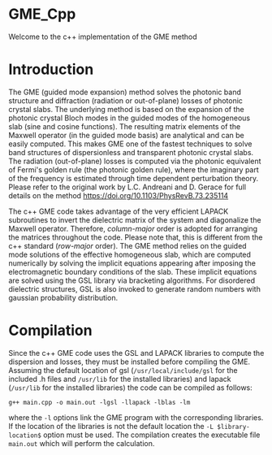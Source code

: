 # GME_Cpp
Welcome to the c++ implementation of the GME method

# Introduction

The GME (guided mode expansion) method solves the photonic band structure and diffraction (radiation or out-of-plane) losses of photonic crystal slabs. The underlying method is based on the expansion of the photonic crystal Bloch modes in the guided modes of the homogeneous slab (sine and cosine functions). The resulting matrix elements of the Maxwell operator (in the guided mode basis) are analytical and can be easily computed. This makes GME one of the fastest techniques to solve band structures of dispersionless and transparent photonic crystal slabs. The radiation (out-of-plane) losses is computed via the photonic equivalent of Fermi's golden rule (the photonic golden rule), where the imaginary part of the frequency is estimated through time dependent perturbation theory. Please refer to the original work by L.C. Andreani and D. Gerace for full details on the method https://doi.org/10.1103/PhysRevB.73.235114

The c++ GME code takes advantage of the very efficient LAPACK subroutines to invert the dielectric matrix of the system and diagonalize the Maxwell operator. Therefore, *column-major* order is adopted for arranging the matrices throughout the code. Please note that, this is different from the c++ standard (*row-major* order). The GME method relies on the guided mode solutions of the effective homogeneous slab, which are computed numerically by solving the implicit equations appearing after imposing the electromagnetic boundary conditions of the slab. These implicit equations are solved using the GSL library via bracketing algorithms. For disordered dielectric structures, GSL is also invoked to generate random numbers with gaussian probability distribution.

# Compilation

Since the c++ GME code uses the GSL and LAPACK libraries to compute the dispersion and losses, they must be installed before compiling the GME. Assuming the default location of gsl (`/usr/local/include/gsl` for the included .h files and `/usr/lib` for the installed libraries) and lapack (`/usr/lib` for the installed libraries) the code can be compiled as follows:
```
g++ main.cpp -o main.out -lgsl -llapack -lblas -lm
```
where the `-l` options link the GME program with the corresponding libraries. If the location of the libraries is not the default location the `-L $library-location$` option must be used. The compilation creates the executable file `main.out` which will perform the calculation.
